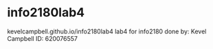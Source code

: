 # info2180lab4
kevelcampbell.github.io/info2180lab4
lab4 for info2180
done by: Kevel Campbell
ID: 620076557
